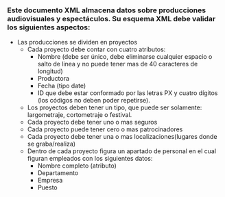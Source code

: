 ### Este documento XML almacena datos sobre producciones audiovisuales y espectáculos. Su esquema XML debe validar los siguientes aspectos:

- Las producciones se dividen en proyectos
    - Cada proyecto debe contar con cuatro atributos:
        - Nombre (debe ser único, debe eliminarse cualquier espacio o salto de linea y no puede tener mas de 40 caracteres de longitud)
        - Productora
        - Fecha (tipo date)
        - ID que debe estar conformado por las letras PX y cuatro dígitos (los códigos no deben poder repetirse).
    - Los proyectos deben tener un tipo, que puede ser solamente: largometraje, cortometraje o festival.
    - Cada proyecto debe tener uno o mas seguros
    - Cada proyecto puede tener cero o mas patrocinadores
    - Cada proyecto debe tener una o mas localizaciones(lugares donde se graba/realiza)
    - Dentro de cada proyecto figura un apartado de personal en el cual figuran empleados con los siguientes datos:
        - Nombre completo (atributo)
        - Departamento
        - Empresa
        - Puesto